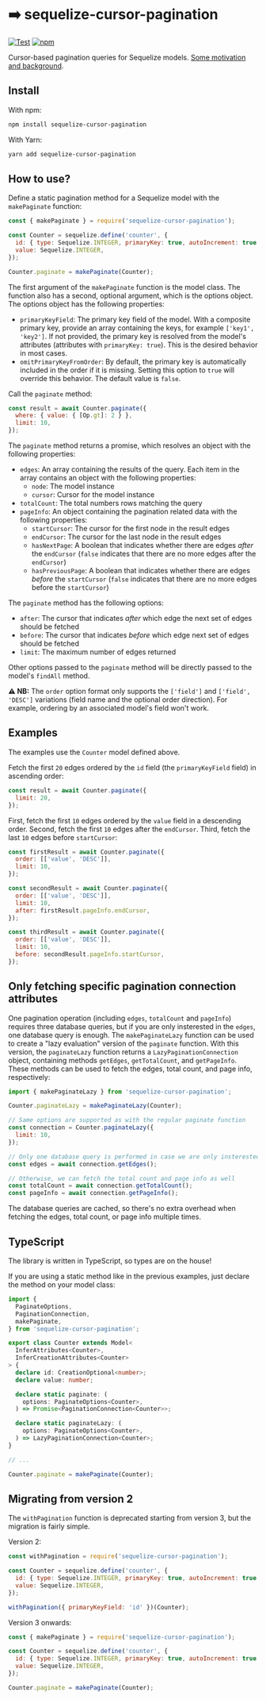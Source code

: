 # ➡️ sequelize-cursor-pagination

[![Test](https://github.com/Kaltsoon/sequelize-cursor-pagination/actions/workflows/test.yml/badge.svg)](https://github.com/Kaltsoon/sequelize-cursor-pagination/actions/workflows/test.yml) [![npm](https://img.shields.io/npm/v/sequelize-cursor-pagination)](https://www.npmjs.com/package/sequelize-cursor-pagination)

Cursor-based pagination queries for Sequelize models. [Some motivation and background](https://dev-blog.apollodata.com/understanding-pagination-rest-graphql-and-relay-b10f835549e7).

## Install

With npm:

```bash
npm install sequelize-cursor-pagination
```

With Yarn:

```bash
yarn add sequelize-cursor-pagination
```

## How to use?

Define a static pagination method for a Sequelize model with the `makePaginate` function:

```javascript
const { makePaginate } = require('sequelize-cursor-pagination');

const Counter = sequelize.define('counter', {
  id: { type: Sequelize.INTEGER, primaryKey: true, autoIncrement: true },
  value: Sequelize.INTEGER,
});

Counter.paginate = makePaginate(Counter);
```

The first argument of the `makePaginate` function is the model class. The function also has a second, optional argument, which is the options object. The options object has the following properties:

- `primaryKeyField`: The primary key field of the model. With a composite primary key, provide an array containing the keys, for example `['key1', 'key2']`. If not provided, the primary key is resolved from the model's attributes (attributes with `primaryKey: true`). This is the desired behavior in most cases.
- `omitPrimaryKeyFromOrder`: By default, the primary key is automatically included in the order if it is missing. Setting this option to `true` will override this behavior. The default value is `false`.

Call the `paginate` method:

```javascript
const result = await Counter.paginate({
  where: { value: { [Op.gt]: 2 } },
  limit: 10,
});
```

The `paginate` method returns a promise, which resolves an object with the following properties:

- `edges`: An array containing the results of the query. Each item in the array contains an object with the following properties:
  - `node`: The model instance
  - `cursor`: Cursor for the model instance
- `totalCount`: The total numbers rows matching the query
- `pageInfo`: An object containing the pagination related data with the following properties:
  - `startCursor`: The cursor for the first node in the result edges
  - `endCursor`: The cursor for the last node in the result edges
  - `hasNextPage`: A boolean that indicates whether there are edges _after_ the `endCursor` (`false` indicates that there are no more edges after the `endCursor`)
  - `hasPreviousPage`: A boolean that indicates whether there are edges _before_ the `startCursor` (`false` indicates that there are no more edges before the `startCursor`)

The `paginate` method has the following options:

- `after`: The cursor that indicates _after_ which edge the next set of edges should be fetched
- `before`: The cursor that indicates _before_ which edge next set of edges should be fetched
- `limit`: The maximum number of edges returned

Other options passed to the `paginate` method will be directly passed to the model's `findAll` method.

**⚠️ NB:** The `order` option format only supports the `['field']` and `['field', 'DESC']` variations (field name and the optional order direction). For example, ordering by an associated model's field won't work.

## Examples

The examples use the `Counter` model defined above.

Fetch the first `20` edges ordered by the `id` field (the `primaryKeyField` field) in ascending order:

```javascript
const result = await Counter.paginate({
  limit: 20,
});
```

First, fetch the first `10` edges ordered by the `value` field in a descending order. Second, fetch the first `10` edges after the `endCursor`. Third, fetch the last `10` edges before `startCursor`:

```javascript
const firstResult = await Counter.paginate({
  order: [['value', 'DESC']],
  limit: 10,
});

const secondResult = await Counter.paginate({
  order: [['value', 'DESC']],
  limit: 10,
  after: firstResult.pageInfo.endCursor,
});

const thirdResult = await Counter.paginate({
  order: [['value', 'DESC']],
  limit: 10,
  before: secondResult.pageInfo.startCursor,
});
```

## Only fetching specific pagination connection attributes

One pagination operation (including `edges`, `totalCount` and `pageInfo`) requires three database queries, but if you are only insterested in the `edges`, one database query is enough. The `makePaginateLazy` function can be used to create a "lazy evaluation" version of the `paginate` function. With this version, the `paginateLazy` function returns a `LazyPaginationConnection` object, containing methods `getEdges`, `getTotalCount`, and `getPageInfo`. These methods can be used to fetch the edges, total count, and page info, respectively:

```javascript
import { makePaginateLazy } from 'sequelize-cursor-pagination';

Counter.paginateLazy = makePaginateLazy(Counter);

// Same options are supported as with the regular paginate function
const connection = Counter.paginateLazy({
  limit: 10,
});

// Only one database query is performed in case we are only insterested in the edges
const edges = await connection.getEdges();

// Otherwise, we can fetch the total count and page info as well
const totalCount = await connection.getTotalCount(); 
const pageInfo = await connection.getPageInfo();
```

The database queries are cached, so there's no extra overhead when fetching the edges, total count, or page info multiple times.

## TypeScript

The library is written in TypeScript, so types are on the house!

If you are using a static method like in the previous examples, just declare the method on your model class:

```ts
import {
  PaginateOptions,
  PaginationConnection,
  makePaginate,
} from 'sequelize-cursor-pagination';

export class Counter extends Model<
  InferAttributes<Counter>,
  InferCreationAttributes<Counter>
> {
  declare id: CreationOptional<number>;
  declare value: number;

  declare static paginate: (
    options: PaginateOptions<Counter>,
  ) => Promise<PaginationConnection<Counter>>;

  declare static paginateLazy: (
    options: PaginateOptions<Counter>,
  ) => LazyPaginationConnection<Counter>;
}

// ...

Counter.paginate = makePaginate(Counter);
```

## Migrating from version 2

The `withPagination` function is deprecated starting from version 3, but the migration is fairly simple.

Version 2:

```js
const withPagination = require('sequelize-cursor-pagination');

const Counter = sequelize.define('counter', {
  id: { type: Sequelize.INTEGER, primaryKey: true, autoIncrement: true },
  value: Sequelize.INTEGER,
});

withPagination({ primaryKeyField: 'id' })(Counter);
```

Version 3 onwards:

```js
const { makePaginate } = require('sequelize-cursor-pagination');

const Counter = sequelize.define('counter', {
  id: { type: Sequelize.INTEGER, primaryKey: true, autoIncrement: true },
  value: Sequelize.INTEGER,
});

Counter.paginate = makePaginate(Counter);
```
